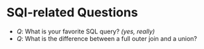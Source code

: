 # SQl-related Questions

- *Q*: What is your favorite SQL query? _(yes, really)_
- *Q*: What is the difference between a full outer join and a union?